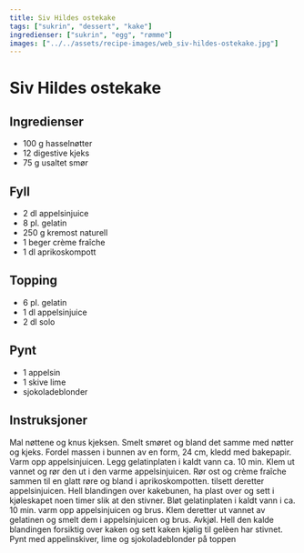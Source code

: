 ```yaml
---
title: Siv Hildes ostekake
tags: ["sukrin", "dessert", "kake"]
ingredienser: ["sukrin", "egg", "rømme"]
images: ["../../assets/recipe-images/web_siv-hildes-ostekake.jpg"]
---
```


# Siv Hildes ostekake

## Ingredienser

- 100 g hasselnøtter
- 12 digestive kjeks
- 75 g usaltet smør

## Fyll

- 2 dl appelsinjuice
- 8 pl. gelatin
- 250 g kremost naturell
- 1 beger crème fraîche
- 1 dl aprikoskompott

## Topping

- 6 pl. gelatin
- 1 dl appelsinjuice
- 2 dl solo

## Pynt

- 1 appelsin
- 1 skive lime
- sjokoladeblonder

## Instruksjoner

Mal nøttene og knus kjeksen. Smelt smøret og bland det samme med nøtter og kjeks. Fordel massen i bunnen av en form, 24 cm, kledd med bakepapir. Varm opp appelsinjuicen. Legg gelatinplaten i kaldt vann ca. 10 min. Klem ut vannet og rør den ut i den varme appelsinjuicen. Rør ost og crème fraîche sammen til en glatt røre og bland i aprikoskompotten. tilsett deretter appelsinjuicen. Hell blandingen over kakebunen, ha plast over og sett i kjøleskapet noen timer slik at den stivner. Bløt gelatinplaten i kaldt vann i ca. 10 min. varm opp appelsinjuicen og brus. Klem deretter ut vannet av gelatinen og smelt dem i appelsinjuicen og brus. Avkjøl. Hell den kalde blandingen forsiktig over kaken og sett kaken kjølig til gelèen har stivnet. Pynt med appelinskiver, lime og sjokoladeblonder på toppen
